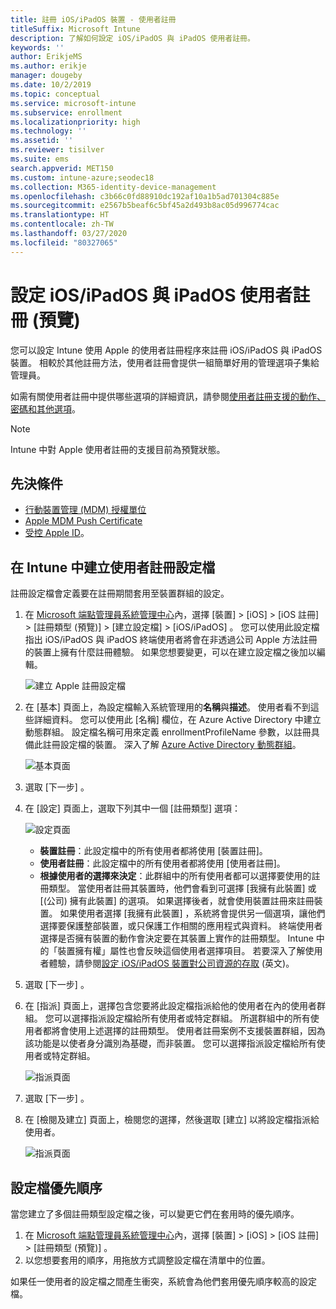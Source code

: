 ```yaml
---
title: 註冊 iOS/iPadOS 裝置 - 使用者註冊
titleSuffix: Microsoft Intune
description: 了解如何設定 iOS/iPadOS 與 iPadOS 使用者註冊。
keywords: ''
author: ErikjeMS
ms.author: erikje
manager: dougeby
ms.date: 10/2/2019
ms.topic: conceptual
ms.service: microsoft-intune
ms.subservice: enrollment
ms.localizationpriority: high
ms.technology: ''
ms.assetid: ''
ms.reviewer: tisilver
ms.suite: ems
search.appverid: MET150
ms.custom: intune-azure;seodec18
ms.collection: M365-identity-device-management
ms.openlocfilehash: c3b66c0fd88910dc192af10a1b5ad701304c885e
ms.sourcegitcommit: e2567b5beaf6c5bf45a2d493b8ac05d996774cac
ms.translationtype: HT
ms.contentlocale: zh-TW
ms.lasthandoff: 03/27/2020
ms.locfileid: "80327065"
---
```

# <a name="set-up-iosipados-and-ipados-user-enrollment-preview"></a>設定 iOS/iPadOS 與 iPadOS 使用者註冊 (預覽)

您可以設定 Intune 使用 Apple 的使用者註冊程序來註冊 iOS/iPadOS 與 iPadOS 裝置。 相較於其他註冊方法，使用者註冊會提供一組簡單好用的管理選項子集給管理員。

如需有關使用者註冊中提供哪些選項的詳細資訊，請參閱[使用者註冊支援的動作、密碼和其他選項](ios-user-enrollment-supported-actions.md)。

> [!NOTE]
> Intune 中對 Apple 使用者註冊的支援目前為預覽狀態。

## <a name="prerequisites"></a>先決條件
- [行動裝置管理 (MDM) 授權單位](../fundamentals/mdm-authority-set.md)
- [Apple MDM Push Certificate](apple-mdm-push-certificate-get.md)
- [受控 Apple ID](https://support.apple.com/guide/apple-business-manager/mdm1c9622977/web)。

## <a name="create-a-user-enrollment-profile-in-intune"></a>在 Intune 中建立使用者註冊設定檔

註冊設定檔會定義要在註冊期間套用至裝置群組的設定。 

1. 在 [Microsoft 端點管理員系統管理中心](https://go.microsoft.com/fwlink/?linkid=2109431)內，選擇 [裝置]   > [iOS]   > [iOS 註冊]   > [註冊類型 (預覽)]   > [建立設定檔]   > [iOS/iPadOS]  。 您可以使用此設定檔指出 iOS/iPadOS 與 iPadOS 終端使用者將會在非透過公司 Apple 方法註冊的裝置上擁有什麼註冊體驗。 如果您想要變更，可以在建立設定檔之後加以編輯。

    ![建立 Apple 註冊設定檔](./media/ios-user-enrollment/create-profile.png)

2. 在 [基本]  頁面上，為設定檔輸入系統管理用的**名稱**與**描述**。 使用者看不到這些詳細資料。 您可以使用此 [名稱]  欄位，在 Azure Active Directory 中建立動態群組。 設定檔名稱可用來定義 enrollmentProfileName 參數，以註冊具備此註冊設定檔的裝置。 深入了解 [Azure Active Directory 動態群組](https://docs.microsoft.com/azure/active-directory/active-directory-groups-dynamic-membership-azure-portal#rules-for-devices)。

    ![基本頁面](./media/ios-user-enrollment/basics-page.png)

3. 選取 [下一步]  。

4. 在 [設定]  頁面上，選取下列其中一個 [註冊類型]  選項：

    ![設定頁面](./media/ios-user-enrollment/settings-page.png)

    - **裝置註冊**：此設定檔中的所有使用者都將使用 [裝置註冊]。
    - **使用者註冊**：此設定檔中的所有使用者都將使用 [使用者註冊]。
    - **根據使用者的選擇來決定**：此群組中的所有使用者都可以選擇要使用的註冊類型。 當使用者註冊其裝置時，他們會看到可選擇 [我擁有此裝置]  或 [(公司) 擁有此裝置]  的選項。 如果選擇後者，就會使用裝置註冊來註冊裝置。 如果使用者選擇 [我擁有此裝置]  ，系統將會提供另一個選項，讓他們選擇要保護整部裝置，或只保護工作相關的應用程式與資料。 終端使用者選擇是否擁有裝置的動作會決定要在其裝置上實作的註冊類型。 Intune 中的「裝置擁有權」屬性也會反映這個使用者選擇項目。 若要深入了解使用者體驗，請參閱[設定 iOS/iPadOS 裝置對公司資源的存取](https://docs.microsoft.com/mem/intune/user-help/enroll-your-device-in-intune-macos-cp) \(英文\)。
    
5. 選取 [下一步]  。

6. 在 [指派]  頁面上，選擇包含您要將此設定檔指派給他的使用者在內的使用者群組。 您可以選擇指派設定檔給所有使用者或特定群組。 所選群組中的所有使用者都將會使用上述選擇的註冊類型。 使用者註冊案例不支援裝置群組，因為該功能是以使者身分識別為基礎，而非裝置。 您可以選擇指派設定檔給所有使用者或特定群組。

    ![指派頁面](./media/ios-user-enrollment/assignments-page.png)

7. 選取 [下一步]  。

8. 在 [檢閱及建立]  頁面上，檢閱您的選擇，然後選取 [建立]  以將設定檔指派給使用者。

    ![指派頁面](./media/ios-user-enrollment/assignments-page.png)


## <a name="profile-priority"></a>設定檔優先順序

當您建立了多個註冊類型設定檔之後，可以變更它們在套用時的優先順序。

1. 在 [Microsoft 端點管理員系統管理中心](https://go.microsoft.com/fwlink/?linkid=2109431)內，選擇 [裝置]   > [iOS]   > [iOS 註冊]   > [註冊類型 (預覽)]  。
2. 以您想要套用的順序，用拖放方式調整設定檔在清單中的位置。

如果任一使用者的設定檔之間產生衝突，系統會為他們套用優先順序較高的設定檔。


